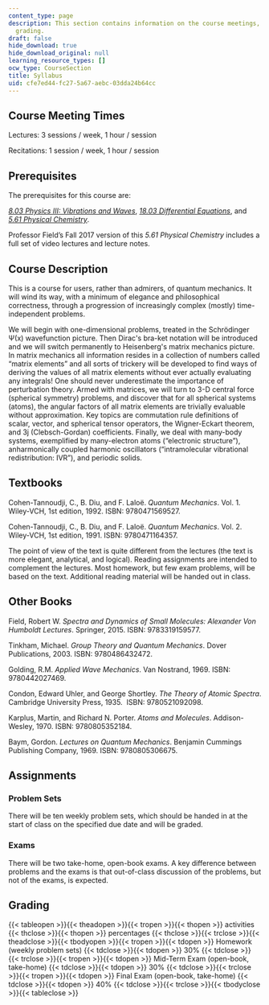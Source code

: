 ```yaml
---
content_type: page
description: This section contains information on the course meetings, textbook, and
  grading.
draft: false
hide_download: true
hide_download_original: null
learning_resource_types: []
ocw_type: CourseSection
title: Syllabus
uid: cfe7ed44-fc27-5a67-aebc-03dda24b64cc
---
```

## Course Meeting Times

Lectures: 3 sessions / week, 1 hour / session

Recitations: 1 session / week, 1 hour / session

## Prerequisites

The prerequisites for this course are:

[_8.03 Physics III: Vibrations and Waves_](/courses/8-03sc-physics-iii-vibrations-and-waves-fall-2016), [_18.03 Differential Equations_](/courses/18-03sc-differential-equations-fall-2011), and [_5.61 Physical Chemistry_](/courses/5-61-physical-chemistry-fall-2017).

Professor Field’s Fall 2017 version of this _5.61 Physical Chemistry_ includes a full set of video lectures and lecture notes.

## Course Description

This is a course for users, rather than admirers, of quantum mechanics. It will wind its way, with a minimum of elegance and philosophical correctness, through a progression of increasingly complex (mostly) time-independent problems.

We will begin with one-dimensional problems, treated in the Schrödinger Ψ(x) wavefunction picture. Then Dirac's bra-ket notation will be introduced and we will switch permanently to Heisenberg's matrix mechanics picture. In matrix mechanics all information resides in a collection of numbers called “matrix elements” and all sorts of trickery will be developed to find ways of deriving the values of all matrix elements without ever actually evaluating any integrals! One should never underestimate the importance of perturbation theory. Armed with matrices, we will turn to 3-D central force (spherical symmetry) problems, and discover that for all spherical systems (atoms), the angular factors of all matrix elements are trivially evaluable without approximation. Key topics are commutation rule definitions of scalar, vector, and spherical tensor operators, the Wigner-Eckart theorem, and 3j (Clebsch-Gordan) coefficients. Finally, we deal with many-body systems, exemplified by many-electron atoms (“electronic structure”), anharmonically coupled harmonic oscillators (“intramolecular vibrational redistribution: IVR”), and periodic solids.

## Textbooks

Cohen-Tannoudji, C., B. Diu, and F. Laloë. _Quantum Mechanics_. Vol. 1. Wiley-VCH, 1st edition, 1992. ISBN: 9780471569527.

Cohen-Tannoudji, C., B. Diu, and F. Laloë. _Quantum Mechanics_. Vol. 2. Wiley-VCH, 1st edition, 1991. ISBN: 9780471164357.

The point of view of the text is quite different from the lectures (the text is more elegant, analytical, and logical). Reading assignments are intended to complement the lectures. Most homework, but few exam problems, will be based on the text. Additional reading material will be handed out in class.

## Other Books

Field, Robert W. _Spectra and Dynamics of Small Molecules: Alexander Von Humboldt Lectures_. Springer, 2015. ISBN: 9783319159577.

Tinkham, Michael. _Group Theory and Quantum Mechanics_. Dover Publications, 2003. ISBN: 9780486432472.

Golding, R.M. _Applied Wave Mechanics_. Van Nostrand, 1969. ISBN: 9780442027469.

Condon, Edward Uhler, and George Shortley. _The Theory of Atomic Spectra_. Cambridge University Press, 1935.  ISBN: 9780521092098.

Karplus, Martin, and Richard N. Porter. _Atoms and Molecules_. Addison-Wesley, 1970. ISBN: 9780805352184.

Baym, Gordon. _Lectures on Quantum Mechanics_. Benjamin Cummings Publishing Company, 1969. ISBN: 9780805306675.

## Assignments

### Problem Sets

There will be ten weekly problem sets, which should be handed in at the start of class on the specified due date and will be graded.

### Exams

There will be two take-home, open-book exams. A key difference between problems and the exams is that out-of-class discussion of the problems, but not of the exams, is expected. 

## Grading

{{< tableopen >}}{{< theadopen >}}{{< tropen >}}{{< thopen >}}
activities
{{< thclose >}}{{< thopen >}}
percentages
{{< thclose >}}{{< trclose >}}{{< theadclose >}}{{< tbodyopen >}}{{< tropen >}}{{< tdopen >}}
Homework (weekly problem sets)
{{< tdclose >}}{{< tdopen >}}
30%
{{< tdclose >}}{{< trclose >}}{{< tropen >}}{{< tdopen >}}
Mid-Term Exam (open-book, take-home)
{{< tdclose >}}{{< tdopen >}}
30%
{{< tdclose >}}{{< trclose >}}{{< tropen >}}{{< tdopen >}}
Final Exam (open-book, take-home)
{{< tdclose >}}{{< tdopen >}}
40%
{{< tdclose >}}{{< trclose >}}{{< tbodyclose >}}{{< tableclose >}}